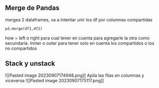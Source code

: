## Merge de Pandas
mergea 2 dataframes, va a intentar unir los df por columnas compartidas
```py
pd.merge(df1,df2)
```
how = left o right para cual tener en cuenta para agregarle la otra como secundaria.
Innier o outer para tener solo en cuenta los compartidos o los no compartidos


## Stack y unstack
![[Pasted image 20230907174948.png]]
Apila las filas en columnas y viceversa
![[Pasted image 20230907175117.png]]